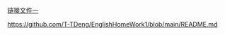 [链接文件一](https://github.com/T-TDeng/EnglishHomeWork1/blob/main/README.md)

<https://github.com/T-TDeng/EnglishHomeWork1/blob/main/README.md>
